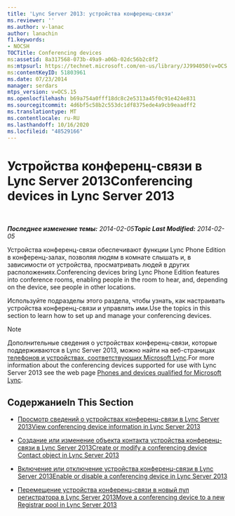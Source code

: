 ```yaml
---
title: 'Lync Server 2013: устройства конференц-связи'
ms.reviewer: ''
ms.author: v-lanac
author: lanachin
f1.keywords:
- NOCSH
TOCTitle: Conferencing devices
ms:assetid: 8a317568-073b-49a9-a06b-02dc56b2c8f2
ms:mtpsurl: https://technet.microsoft.com/en-us/library/JJ994050(v=OCS.15)
ms:contentKeyID: 51803961
ms.date: 07/23/2014
manager: serdars
mtps_version: v=OCS.15
ms.openlocfilehash: b69a754a0fff18dc8c2e5313a45f0c91e424e831
ms.sourcegitcommit: 4d6bf5c58b2c553dc1df8375ede4a9cb9eaadff2
ms.translationtype: MT
ms.contentlocale: ru-RU
ms.lasthandoff: 10/16/2020
ms.locfileid: "48529166"
---
```

# <a name="conferencing-devices-in-lync-server-2013"></a><span data-ttu-id="a5381-102">Устройства конференц-связи в Lync Server 2013</span><span class="sxs-lookup"><span data-stu-id="a5381-102">Conferencing devices in Lync Server 2013</span></span>

<div data-xmlns="http://www.w3.org/1999/xhtml">

<div class="topic" data-xmlns="http://www.w3.org/1999/xhtml" data-msxsl="urn:schemas-microsoft-com:xslt" data-cs="https://msdn.microsoft.com/">

<div data-asp="https://msdn2.microsoft.com/asp">



</div>

<div id="mainSection">

<div id="mainBody">

<span> </span>

<span data-ttu-id="a5381-103">_**Последнее изменение темы:** 2014-02-05_</span><span class="sxs-lookup"><span data-stu-id="a5381-103">_**Topic Last Modified:** 2014-02-05_</span></span>

<span data-ttu-id="a5381-104">Устройства конференц-связи обеспечивают функции Lync Phone Edition в конференц-залах, позволяя людям в комнате слышать и, в зависимости от устройства, просматривать людей в других расположениях.</span><span class="sxs-lookup"><span data-stu-id="a5381-104">Conferencing devices bring Lync Phone Edition features into conference rooms, enabling people in the room to hear, and, depending on the device, see people in other locations.</span></span>

<span data-ttu-id="a5381-105">Используйте подразделы этого раздела, чтобы узнать, как настраивать устройства конференц-связи и управлять ими.</span><span class="sxs-lookup"><span data-stu-id="a5381-105">Use the topics in this section to learn how to set up and manage your conferencing devices.</span></span>

<div>


> [!NOTE]  
> <span data-ttu-id="a5381-106">Дополнительные сведения о устройствах конференц-связи, которые поддерживаются в Lync Server 2013, можно найти на веб-страницах <A href="https://technet.microsoft.com/lync/gg278164.aspx">телефонов и устройствах, соответствующих Microsoft Lync</A>.</span><span class="sxs-lookup"><span data-stu-id="a5381-106">For more information about the conferencing devices supported for use with Lync Server 2013 see the web page <A href="https://technet.microsoft.com/lync/gg278164.aspx">Phones and devices qualified for Microsoft Lync</A>.</span></span>



</div>

<div>

## <a name="in-this-section"></a><span data-ttu-id="a5381-107">Содержание</span><span class="sxs-lookup"><span data-stu-id="a5381-107">In This Section</span></span>

  - [<span data-ttu-id="a5381-108">Просмотр сведений о устройствах конференц-связи в Lync Server 2013</span><span class="sxs-lookup"><span data-stu-id="a5381-108">View conferencing device information in Lync Server 2013</span></span>](lync-server-2013-view-conferencing-device-information.md)

  - [<span data-ttu-id="a5381-109">Создание или изменение объекта контакта устройства конференц-связи в Lync Server 2013</span><span class="sxs-lookup"><span data-stu-id="a5381-109">Create or modify a conferencing device Contact object in Lync Server 2013</span></span>](lync-server-2013-create-or-modify-a-conferencing-device-contact-object.md)

  - [<span data-ttu-id="a5381-110">Включение или отключение устройства конференц-связи в Lync Server 2013</span><span class="sxs-lookup"><span data-stu-id="a5381-110">Enable or disable a conferencing device in Lync Server 2013</span></span>](lync-server-2013-enable-or-disable-a-conferencing-device.md)

  - [<span data-ttu-id="a5381-111">Перемещение устройства конференц-связи в новый пул регистратора в Lync Server 2013</span><span class="sxs-lookup"><span data-stu-id="a5381-111">Move a conferencing device to a new Registrar pool in Lync Server 2013</span></span>](lync-server-2013-move-a-conferencing-device-to-a-new-registrar-pool.md)

</div>

</div>

<span> </span>

</div>

</div>

</div>
